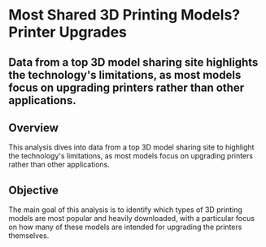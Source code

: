 # Most Shared 3D Printing Models? Printer Upgrades

## Data from a top 3D model sharing site highlights the technology's limitations, as most models focus on upgrading printers rather than other applications.

## Overview

This analysis dives into data from a top 3D model sharing site to highlight the technology's limitations, as most models focus on upgrading printers rather than other applications.

## Objective

The main goal of this analysis is to identify which types of 3D printing models are most popular and heavily downloaded, with a particular focus on how many of these models are intended for upgrading the printers themselves.

